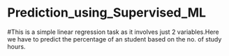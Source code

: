 # Prediction_using_Supervised_ML
#This is a simple linear regression task as it involves just 2 variables.Here we have to predict the percentage of an student based on the no. of study hours.

